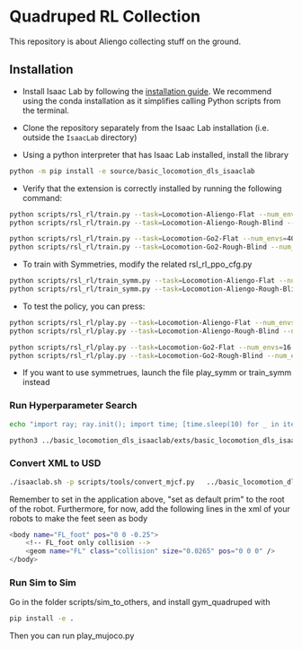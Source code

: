 # Quadruped RL Collection


This repository is about Aliengo collecting stuff on the ground.


## Installation

- Install Isaac Lab by following the [installation guide](https://github.com/isaac-sim/IsaacLab). We recommend using the conda installation as it simplifies calling Python scripts from the terminal.

- Clone the repository separately from the Isaac Lab installation (i.e. outside the `IsaacLab` directory)


- Using a python interpreter that has Isaac Lab installed, install the library

```bash
python -m pip install -e source/basic_locomotion_dls_isaaclab
```

- Verify that the extension is correctly installed by running the following command:

```bash
python scripts/rsl_rl/train.py --task=Locomotion-Aliengo-Flat --num_envs=4096 --headless
python scripts/rsl_rl/train.py --task=Locomotion-Aliengo-Rough-Blind --num_envs=4096 --headless

python scripts/rsl_rl/train.py --task=Locomotion-Go2-Flat --num_envs=4096 --headless
python scripts/rsl_rl/train.py --task=Locomotion-Go2-Rough-Blind --num_envs=4096 --headless
```

- To train with Symmetries, modify the related rsl_rl_ppo_cfg.py
```bash
python scripts/rsl_rl/train_symm.py --task=Locomotion-Aliengo-Flat --num_envs=4096 --headless
python scripts/rsl_rl/train_symm.py --task=Locomotion-Aliengo-Rough-Blind --num_envs=4096 --headless
```

- To test the policy, you can press:
```bash
python scripts/rsl_rl/play.py --task=Locomotion-Aliengo-Flat --num_envs=16
python scripts/rsl_rl/play.py --task=Locomotion-Aliengo-Rough-Blind --num_envs=16

python scripts/rsl_rl/play.py --task=Locomotion-Go2-Flat --num_envs=16
python scripts/rsl_rl/play.py --task=Locomotion-Go2-Rough-Blind --num_envs=16
```

- If you want to use symmetrues, launch the file play_symm or train_symm instead

### Run Hyperparameter Search

```bash
echo "import ray; ray.init(); import time; [time.sleep(10) for _ in iter(int, 1)]" | python3 (TERMINAL 1)
```

```bash
python3 ../basic_locomotion_dls_isaaclab/exts/basic_locomotion_dls_isaaclab/basic_locomotion_dls_isaaclab/hyperparameter_tuning/tuner.py --run_mode local --cfg_file ../basic_locomotion_dls_isaaclab/exts/basic_locomotion_dls_isaaclab/basic_locomotion_dls_isaaclab/hyperparameter_tuning/locomotion_aliengo_cfg.py --cfg_class LocomotionAliengoFlatTuner (TERMINAL 2)
```


### Convert XML to USD

```bash
./isaaclab.sh -p scripts/tools/convert_mjcf.py   ../basic_locomotion_dls_isaaclab/scripts/sim_to_sim_mujoco/gym-quadruped/gym_quadruped/robot_model/aliengo/aliengo.xml   ../aliengo.usd   --import-sites   --make-instanceable
```

Remember to set in the application above, "set as default prim" to the root of the robot. Furthermore, for now, add the following lines in the xml of your robots to make the feet seen as body

```bash
<body name="FL_foot" pos="0 0 -0.25">
    <!-- FL_foot only collision -->
    <geom name="FL" class="collision" size="0.0265" pos="0 0 0" />
</body>
```


### Run Sim to Sim 
Go in the folder scripts/sim_to_others, and install gym_quadruped with 

```bash
pip install -e .
```

Then you can run play_mujoco.py
